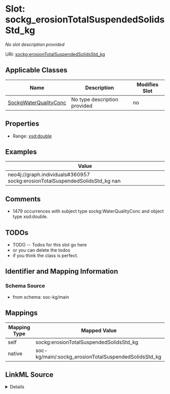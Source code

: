 

# Slot: sockg_erosionTotalSuspendedSolidsStd_kg


_No slot description provided_





URI: [sockg:erosionTotalSuspendedSolidsStd_kg](http://www.semanticweb.org/sockg/ontologies/2024/0/soil-carbon-ontology/erosionTotalSuspendedSolidsStd_kg)



<!-- no inheritance hierarchy -->





## Applicable Classes

| Name | Description | Modifies Slot |
| --- | --- | --- |
| [SockgWaterQualityConc](../classes/SockgWaterQualityConc.md) | No type description provided |  no  |







## Properties

* Range: [xsd:double](http://www.w3.org/2001/XMLSchema#double)






## Examples

| Value |
| --- |
| neo4j://graph.individuals#360957 sockg:erosionTotalSuspendedSolidsStd_kg nan |

## Comments

* 1479 occurrences with subject type sockg:WaterQualityConc and object type xsd:double.

## TODOs

* TODO -- Todos for this slot go here
* or you can delete the todos
* if you think the class is perfect.

## Identifier and Mapping Information







### Schema Source


* from schema: soc-kg/main




## Mappings

| Mapping Type | Mapped Value |
| ---  | ---  |
| self | sockg:erosionTotalSuspendedSolidsStd_kg |
| native | soc-kg/main/:sockg_erosionTotalSuspendedSolidsStd_kg |




## LinkML Source

<details>
```yaml
name: sockg_erosionTotalSuspendedSolidsStd_kg
description: No slot description provided
todos:
- TODO -- Todos for this slot go here
- or you can delete the todos
- if you think the class is perfect.
comments:
- 1479 occurrences with subject type sockg:WaterQualityConc and object type xsd:double.
examples:
- value: neo4j://graph.individuals#360957 sockg:erosionTotalSuspendedSolidsStd_kg
    nan
from_schema: soc-kg/main
rank: 1000
slot_uri: sockg:erosionTotalSuspendedSolidsStd_kg
alias: sockg_erosionTotalSuspendedSolidsStd_kg
domain_of:
- sockg_WaterQualityConc
range: double

```
</details>